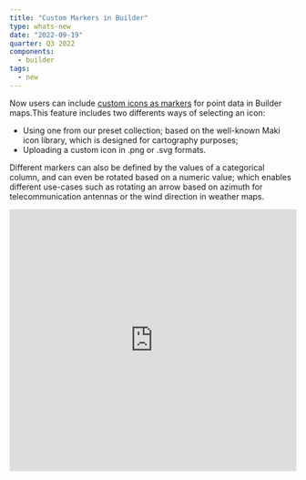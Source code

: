 ```yaml
---
title: "Custom Markers in Builder"
type: whats-new
date: "2022-09-19"
quarter: Q3 2022
components:
  - builder
tags:
  - new
---
```


Now users can include [custom icons as markers](https://docs.carto.com/carto-user-manual/maps/map-styles/#custom-marker) for point data in Builder maps.This feature includes two differents ways of selecting an icon:

* Using one from our preset collection; based on the well-known Maki icon library, which is designed for cartography purposes;
* Uploading a custom icon in .png or .svg formats. 

Different markers can also be defined by the values of a categorical column, and can even be rotated based on a numeric value; which enables different use-cases such as rotating an arrow based on azimuth for telecommunication antennas or the wind direction in weather maps.

<div class='video-wrapper'>
<iframe src="https://player.vimeo.com/video/759208322?h=a7525f3a09&autoplay=1&muted=1&autopause=0&loop=1" width="100%" height="460" frameborder="0" allow="autoplay; fullscreen" allowfullscreen></iframe>
</div>